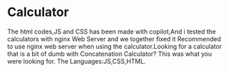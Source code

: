 # Calculator
The html codes,JS and CSS has been made with copilot,And i tested the calculators with nginx Web Server and we together fixed it
Recommended to use nginx web server when using the calculator.Looking for a calculator that is a bit of dumb with Concatenation Calculator? This was what you were looking for.
The Languages:JS,CSS,HTML.
